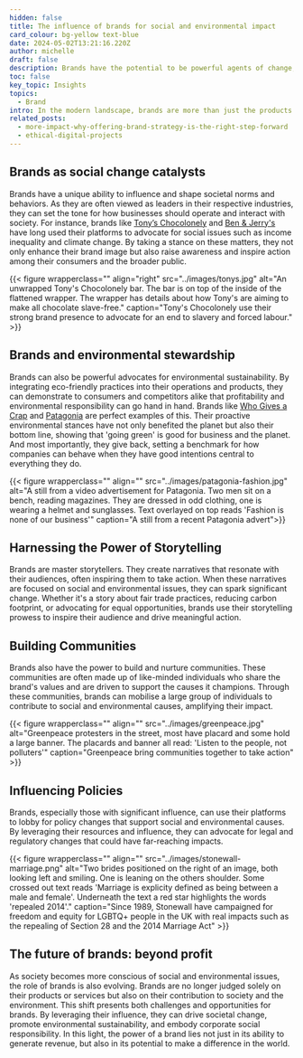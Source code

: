 ```yaml
---
hidden: false
title: The influence of brands for social and environmental impact
card_colour: bg-yellow text-blue
date: 2024-05-02T13:21:16.220Z
author: michelle
draft: false
description: Brands have the potential to be powerful agents of change, driving social and environmental impact.
toc: false
key_topic: Insights
topics:
  - Brand
intro: In the modern landscape, brands are more than just the products or services they offer. They have the potential to be powerful agents of change, driving social and environmental impact. Brands act as the face and voice of a company, and when used effectively, they can inspire, motivate, and lead people towards a better future.
related_posts:
  - more-impact-why-offering-brand-strategy-is-the-right-step-forward
  - ethical-digital-projects
---
```



## Brands as social change catalysts

Brands have a unique ability to influence and shape societal norms and behaviors. As they are often viewed as leaders in their respective industries, they can set the tone for how businesses should operate and interact with society. For instance, brands like [Tony’s Chocolonely](https://tonyschocolonely.com/uk/en/our-mission/tonys-impact) and [Ben & Jerry's](https://www.benjerry.co.uk/values) have long used their platforms to advocate for social issues such as income inequality and climate change. By taking a stance on these matters, they not only enhance their brand image but also raise awareness and inspire action among their consumers and the broader public.

{{< figure wrapperclass="" align="right" src="../images/tonys.jpg" alt="An unwrapped Tony's Chocolonely bar. The bar is on top of the inside of the flattened wrapper. The wrapper has details about how Tony's are aiming to make all chocolate slave-free." caption="Tony's Chocolonely use their strong brand presence to advocate for an end to slavery and forced labour." >}}

## Brands and environmental stewardship

Brands can also be powerful advocates for environmental sustainability. By integrating eco-friendly practices into their operations and products, they can demonstrate to consumers and competitors alike that profitability and environmental responsibility can go hand in hand. Brands like [Who Gives a Crap](https://uk.whogivesacrap.org/pages/our-impact) and [Patagonia](https://eu.patagonia.com/gb/en/activism/) are perfect examples of this. Their proactive environmental stances have not only benefited the planet but also their bottom line, showing that 'going green' is good for business and the planet. And most importantly, they give back, setting a benchmark for how companies can behave when they have good intentions central to everything they do. 

{{< figure wrapperclass="" align="" src="../images/patagonia-fashion.jpg" alt="A still from a video advertisement for Patagonia. Two men sit on a bench, reading magazines. They are dressed in odd clothing, one is wearing a helmet and sunglasses. Text overlayed on top reads 'Fashion is none of our business'" caption="A still from a recent Patagonia advert">}}

## Harnessing the Power of Storytelling

Brands are master storytellers. They create narratives that resonate with their audiences, often inspiring them to take action. When these narratives are focused on social and environmental issues, they can spark significant change. Whether it's a story about fair trade practices, reducing carbon footprint, or advocating for equal opportunities, brands use their storytelling prowess to inspire their audience and drive meaningful action.

## Building Communities

Brands also have the power to build and nurture communities. These communities are often made up of like-minded individuals who share the brand's values and are driven to support the causes it champions. Through these communities, brands can mobilise a large group of individuals to contribute to social and environmental causes, amplifying their impact.

{{< figure wrapperclass="" align="" src="../images/greenpeace.jpg" alt="Greenpeace protesters in the street, most have placard and some hold a large banner. The placards and banner all read: 'Listen to the people, not polluters'" caption="Greenpeace bring communities together to take action" >}}

## Influencing Policies

Brands, especially those with significant influence, can use their platforms to lobby for policy changes that support social and environmental causes. By leveraging their resources and influence, they can advocate for legal and regulatory changes that could have far-reaching impacts.


{{< figure wrapperclass="" align="" src="../images/stonewall-marriage.png" alt="Two brides positioned on the right of an image, both looking left and smiling. One is leaning on the others shoulder. Some crossed out text reads 'Marriage is explicity defined as being between a male and female'. Underneath the text a red star highlights the words 'repealed 2014'." caption="Since 1989, Stonewall have campaigned for freedom and equity for LGBTQ+ people in the UK with real impacts such as the repealing of Section 28 and the 2014 Marriage Act" >}}

## The future of brands: beyond profit

As society becomes more conscious of social and environmental issues, the role of brands is also evolving. Brands are no longer judged solely on their products or services but also on their contribution to society and the environment. This shift presents both challenges and opportunities for brands. By leveraging their influence, they can drive societal change, promote environmental sustainability, and embody corporate social responsibility. In this light, the power of a brand lies not just in its ability to generate revenue, but also in its potential to make a difference in the world.